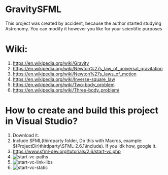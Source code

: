 # GravitySFML
This project was created by accident, because the author started studying Astronomy.
You can modify it however you like for your scientific purposes

# Wiki:
1) https://en.wikipedia.org/wiki/Gravity
2) https://en.wikipedia.org/wiki/Newton%27s_law_of_universal_gravitation
3) https://en.wikipedia.org/wiki/Newton%27s_laws_of_motion
4) https://en.wikipedia.org/wiki/Inverse-square_law
5) https://en.wikipedia.org/wiki/Two-body_problem
6) https://en.wikipedia.org/wiki/Three-body_problem\

# How to create and build this project in Visual Studio?
1) Download it.
2) Include SFML(thirdparty folder, Do this with Macros, example: $(ProjectDir)thirdparty\SFML-2.6.1\include). If you idk how, google it.
3) https://www.sfml-dev.org/tutorials/2.6/start-vc.php
4) ![start-vc-paths](https://github.com/termoyadernyy/GravitySFML/assets/90852088/0b70506f-e199-45e5-a9c1-f7712d97430e)
5) ![start-vc-link-libs](https://github.com/termoyadernyy/GravitySFML/assets/90852088/0ad1cc72-ff3e-4290-a702-46f5fe63a9ba)
6) ![start-vc-static](https://github.com/termoyadernyy/GravitySFML/assets/90852088/54482096-b12d-4461-ab6a-dae6d64a91ac)
